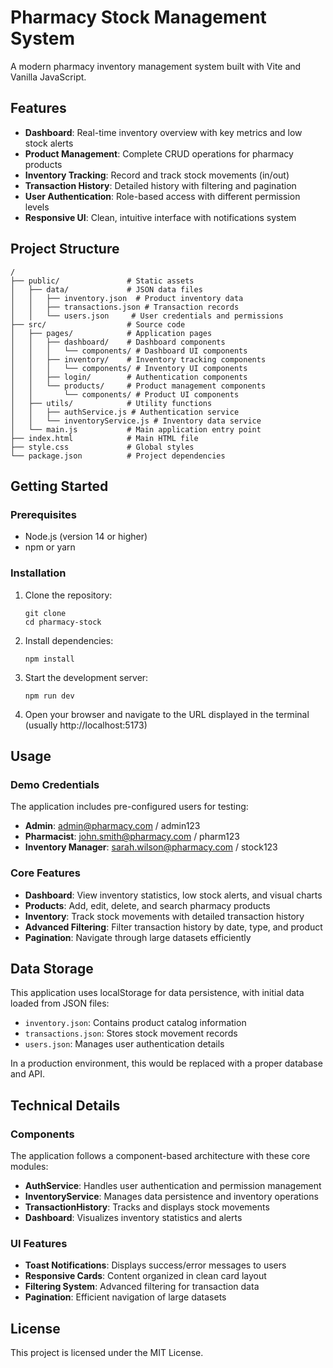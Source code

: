 # Pharmacy Stock Management System

A modern pharmacy inventory management system built with Vite and Vanilla JavaScript.

## Features

- **Dashboard**: Real-time inventory overview with key metrics and low stock alerts
- **Product Management**: Complete CRUD operations for pharmacy products
- **Inventory Tracking**: Record and track stock movements (in/out)
- **Transaction History**: Detailed history with filtering and pagination
- **User Authentication**: Role-based access with different permission levels
- **Responsive UI**: Clean, intuitive interface with notifications system

## Project Structure

```
/
├── public/               # Static assets
│   ├── data/             # JSON data files
│   │   ├── inventory.json  # Product inventory data
│   │   ├── transactions.json # Transaction records
│   │   └── users.json     # User credentials and permissions
├── src/                  # Source code
│   ├── pages/            # Application pages
│   │   ├── dashboard/    # Dashboard components
│   │   │   └── components/ # Dashboard UI components
│   │   ├── inventory/    # Inventory tracking components
│   │   │   └── components/ # Inventory UI components
│   │   ├── login/        # Authentication components
│   │   └── products/     # Product management components
│   │       └── components/ # Product UI components
│   ├── utils/            # Utility functions
│   │   ├── authService.js # Authentication service
│   │   └── inventoryService.js # Inventory data service
│   └── main.js           # Main application entry point
├── index.html            # Main HTML file
├── style.css             # Global styles
└── package.json          # Project dependencies
```

## Getting Started

### Prerequisites

- Node.js (version 14 or higher)
- npm or yarn

### Installation

1. Clone the repository:

   ```
   git clone
   cd pharmacy-stock
   ```

2. Install dependencies:

   ```
   npm install
   ```

3. Start the development server:

   ```
   npm run dev
   ```

4. Open your browser and navigate to the URL displayed in the terminal (usually http://localhost:5173)

## Usage

### Demo Credentials

The application includes pre-configured users for testing:

- **Admin**: admin@pharmacy.com / admin123
- **Pharmacist**: john.smith@pharmacy.com / pharm123
- **Inventory Manager**: sarah.wilson@pharmacy.com / stock123

### Core Features

- **Dashboard**: View inventory statistics, low stock alerts, and visual charts
- **Products**: Add, edit, delete, and search pharmacy products
- **Inventory**: Track stock movements with detailed transaction history
- **Advanced Filtering**: Filter transaction history by date, type, and product
- **Pagination**: Navigate through large datasets efficiently

## Data Storage

This application uses localStorage for data persistence, with initial data loaded from JSON files:

- `inventory.json`: Contains product catalog information
- `transactions.json`: Stores stock movement records
- `users.json`: Manages user authentication details

In a production environment, this would be replaced with a proper database and API.

## Technical Details

### Components

The application follows a component-based architecture with these core modules:

- **AuthService**: Handles user authentication and permission management
- **InventoryService**: Manages data persistence and inventory operations
- **TransactionHistory**: Tracks and displays stock movements
- **Dashboard**: Visualizes inventory statistics and alerts

### UI Features

- **Toast Notifications**: Displays success/error messages to users
- **Responsive Cards**: Content organized in clean card layout
- **Filtering System**: Advanced filtering for transaction data
- **Pagination**: Efficient navigation of large datasets

## License

This project is licensed under the MIT License.
